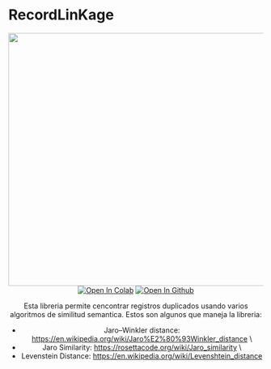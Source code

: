 # RecordLinKage

<div align="center">

  
  <a href="https://github.com/1treu1/Deduplicacion-de-Datos/tree/main/RecordLinKage" target="_blank">
    <img width="1024", src="https://recordlinkage.readthedocs.io/en/latest/_images/indexing_basic.png" width="500" height="500"></a>


<br>
  <a href="https://colab.research.google.com/drive/1t6wKMkjDRyG1NvLqMpvxuZdwLfO3nUua?usp=sharing"><img src="https://colab.research.google.com/assets/colab-badge.svg" alt="Open In Colab"></a>
  <a href="https://github.com/1treu1/Deduplicacion-de-Datos/tree/main/RecordLinKage"><img src="https://img.shields.io/badge/github-Open In Github-brightgreen.svg" alt="Open In Github"></a>
</br>


Esta libreria permite cencontrar registros duplicados usando varios algoritmos de similitud semantica. Estos son algunos que maneja la libreria:

* Jaro–Winkler distance: https://en.wikipedia.org/wiki/Jaro%E2%80%93Winkler_distance \\
* Jaro Similarity: https://rosettacode.org/wiki/Jaro_similarity \\
* Levenstein Distance: https://en.wikipedia.org/wiki/Levenshtein_distance
</div>
